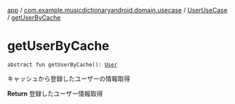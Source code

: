 [app](../../index.md) / [com.example.musicdictionaryandroid.domain.usecase](../index.md) / [UserUseCase](index.md) / [getUserByCache](./get-user-by-cache.md)

# getUserByCache

`abstract fun getUserByCache(): `[`User`](../../com.example.musicdictionaryandroid.domain.model.entity/-user/index.md)

キャッシュから登録したユーザーの情報取得

**Return**
登録したユーザー情報取得

